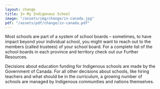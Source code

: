 ```yaml
---
layout: change
title: In My Indigenous School
image: "/assets/img/change/in-canada.jpg"
pdf: "/assets/pdf/change/in-canada.pdf"
---
```

Most schools are part of a system of school boards – sometimes, to have impact beyond your individual school, you might want to reach out to the members (called trustees) of your school board. For a complete list of the school boards in each province and territory check out our Further Resources.

Decisions about education funding for Indigenous schools are made by the Government of Canada. For all other decisions about schools, like hiring teachers and what should be in the curriculum, a growing number of schools are managed by Indigenous communities and nations themselves.